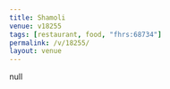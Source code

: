 ```yaml
---
title: Shamoli
venue: v18255
tags: [restaurant, food, "fhrs:68734"]
permalink: /v/18255/
layout: venue
---
```

null